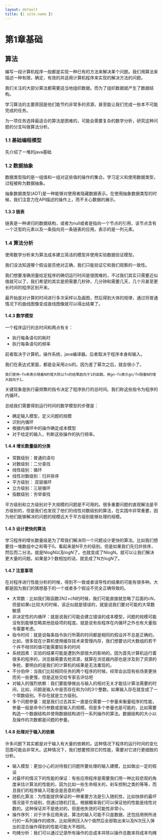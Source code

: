 ```yaml
---
layout: default
title: {{ site.name }}
---
```

# 第1章基础
## 算法
编写一段计算机程序一般都是实现一种已有的方法来解决某个问题。我们用算法来描述一种有限，确定，有效的并适用计算机程序来实现的解决方法的问题。

我们关注的大部分算法都需要适当地组织数据。而为了组织数据就产生了数据结构。

学习算法的主要原因是他们能节约非常多的资源，甚至能让我们完成一些本不可能完成的任务。

为一项任务选择最适合的算法是困难的，可能会需要复杂的数学分析，研究这种问题的分支叫做算法分析。

### 1.1 基础编程模型
先介绍了一堆的java基础

### 1.2 数据抽象
数据类型指的是一组值和一组对这些值的操作的集合。学习定义和使用数据类型，过程被称为数据抽象。

抽象数据类型(ADT)是一种能够对使用者隐藏数据表示。在使用抽象数据类型的时候，我们注意力在API描述的操作上，而不关心数据的展示。


#### 1.3.3 链表
链表是一种递归的数据结构，或者为null或者是指向一个节点的引用，该节点含有一个泛型的元素以及一条指向另一条链表的应用。表示的是一列元素。




### 1.4 算法分析
使用数学分析来为算法成本建立简洁的模型并使用实验数据验证模型。

我们没法知道哪个假设是否绝对正确，我们只能验证它和我们观察的一致性。

我们想要准确测量给定程序的确切运行时间是很困难的，不过我们其实只需要近似值就可以了，我们希望的其实是把需要几秒钟，几分钟和需要几天，几个月甚至更长时间的程序区别开来。

最开始是对计算的时间进行多次采样以及画图，然后得到大体的规律，通过将普通情况下的曲线图像变成直线图像就可以得出结果了。

#### 1.4.3 数学模型
一个程序运行的总时间和两点有关：

 - 执行每条语句的耗时
 - 执行每条语句的频率

前者取决于计算机，操作系统，java编译器。后者取决于程序本身和输入。

我们在表达式里面，都是会采用`近似`的。因为差了幂次之后，就会很小了。

    我们使用~fn来表示随着N的增大除以fn的结果趋向于1的函数。用gn~fn表示gn/fn随着N的增大趋向于1。

关键现象是执行最频繁的指令决定了程序执行的总时间。我们称这些指令为程序的内循环。

总结我们需要得到运行时间的数学模型的步骤是：

 - 确定输入模型，定义问题的规模
 - 识别内循环
 - 根据内循环中的操作确定成本模型
 - 对于给定的输入，判断这些操作的执行频率。

#### 1.4.4 增长数量级的分类

 - 常数级别：普通的语句
 - 对数级别：二分查找
 - 线性级别：循环
 - 线性对数级别：归并排序
 - 平方级别： 双层循环
 - 立方级别：三层循环
 - 指数级别：穷举查找

平方级别和立方级别对于大规模的问题是不可用的。很多重要问题的直观解法是平方级别的，但是我们也发现了他们的线性对数级别的算法，在实践中非常重要，因为他们能够解决的问题的规模远大于平方级别能够处理的规模。

#### 1.4.5 设计更快的算法
学习程序的增长数量级是为了帮我们解决同一个问题设计更快的算法。比如我们想要找一堆数组中之和等于0。看起来是N平方的级别。但是如果我们先归并排序，然后而二分法。就是NlogN以及logN了。也就变成了NlogN。就可以让我们解决更大量的问题。如果是3个数相加的话，就变成了N方logN了。                                                                                                       

#### 1.4.7 注意事项
在对程序进行性能分析的时候，得到不一致或者误导性的结果的可能有很多种。大都是因为我们的猜想基于的一个或者多个假设不完全正确导致的。

 - 大常数：比如我们取函数2N2+cN的时候，我们可能直接就忽略了后面的cN，但是如果c比较大的时候，该近似就是错误的，就是说我们要对可能的大常数敏感
 - 非决定性的内循环：就是说我们可能会建立错误的成本模型，问题的规模可能没有到能够忽略其他低级项的程度。就是说有些程序在内循环之外也有大量指令需要考虑。
 - 指令时间：就是说每条指令执行所需的时间都是相同的假设并不总是正确的。比如，很多现在计算机使用缓存技术来管理内存，我们想要访问大数组的若干个并不相邻的值可能需要较多的时间
 - 系统因素：实验的结果可能是遭到外部很大的影响的。因为首先计算机运行着很多的程序的，浏览器需要去抢资源，就算在浏览器内部也是涉及到了资源的争抢，要明白的是我们的计算机的结果是无法重现的。
 - 不分伯仲：当我们比较相同任务的两个程序的时候，经常会出现有些场景更快而另一些更慢，但是这些交给专家去评估吧
 - 对输入的强烈依赖：我们要能够做出与输入的相对无关才能估计算法需要的时间，比如，问题是输入中是否存在和为0的3个整数。如果输入存在就变成了一个常数级别。不存在就是立方级别。
 - 多个问题参量：就是我们过去其实一直是仅需要一个参量来衡量程序的性能，参量一般是命令行参数或是输入的规模。但是多个参量也是可能的，比如需要构造一个数据结构并使用数据结构进行一系列操作的算法。数据结构的大小以及操作的次数都是问题的参量。

#### 1.4.8 处理对于输入的依赖
许多问题下其实都是对于输入有大量的依赖的。这种情况下程序的运行时间的变化范围可能会非常大。这种情况下，我们想要预测它的性能，需要对它进行更细致的分析。

 - 输入模型：更加小心的对待我们问题所要处理的输入建模，比如做出一定的假设
 - 对最坏的情况下的性能的保证：有些应用程序是需要我们用一种比较悲观的角度来估计算法的性能的，因为比如一些生命相关的，刹车控制之类的等等，而且我们的程序输入可能会是恶意的用户
 - 随机化算法：为性能提供保证的一种重要方法是引入随机性，比如快排的最坏情况是平方级别，但通过随机打乱，根据概率我们可以保证他的性能是线性对数的。这种保证并不是绝对的，但是他失效的可能性非常小。
 - 操作序列：对于许多应用来说，算法的输入可能不只是数据，还包括用例所进行的一系列操作的顺序。比如用例压入N个值然后全部取出来以及N次压入弹出的混合操作得到的性能可能大不相同。
 - 均摊分析：我们可以通过记录所有操作的总成本并除以操作总数来将成本均摊
